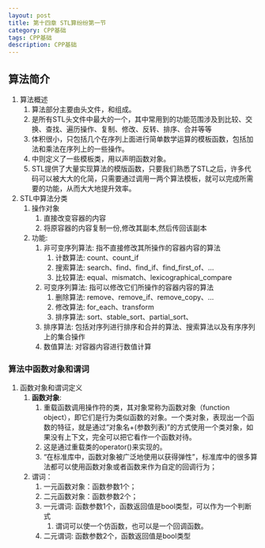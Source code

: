 ```yaml
---
layout: post
title: 第十四章 STL算纷纷第一节 
category: CPP基础
tags: CPP基础
description: CPP基础
---  
```


## 算法简介
1. 算法概述
    1. 算法部分主要由头文件<algorithm>，<numeric>和<functional>组成。
    2. <algorithm>是所有STL头文件中最大的一个，其中常用到的功能范围涉及到比较、交换、查找、遍历操作、复制、修改、反转、排序、合并等等
    3. <numeric>体积很小，只包括几个在序列上面进行简单数学运算的模板函数，包括加法和乘法在序列上的一些操作。
    4. <functional>中则定义了一些模板类，用以声明函数对象。
    5. STL提供了大量实现算法的模版函数，只要我们熟悉了STL之后，许多代码可以被大大的化简，只需要通过调用一两个算法模板，就可以完成所需要的功能，从而大大地提升效率。
2. STL中算法分类
    1. 操作对象 
        1. 直接改变容器的内容
        2. 将原容器的内容复制一份,修改其副本,然后传回该副本
    2. 功能: 
        1. 非可变序列算法: 指不直接修改其所操作的容器内容的算法
            1. 计数算法: count、count_if
            2. 搜索算法: search、find、find_if、find_first_of、…
            3. 比较算法: equal、mismatch、lexicographical_compare
        2. 可变序列算法: 指可以修改它们所操作的容器内容的算法
            1. 删除算法: remove、remove_if、remove_copy、…
            2. 修改算法: for_each、transform
            3. 排序算法: sort、stable_sort、partial_sort、
        3. 排序算法: 包括对序列进行排序和合并的算法、搜索算法以及有序序列上的集合操作
        4. 数值算法: 对容器内容进行数值计算


### 算法中函数对象和谓词
1. 函数对象和谓词定义
    1. **函数对象**:
        1. 重载函数调用操作符的类，其对象常称为函数对象（function object），即它们是行为类似函数的对象。一个类对象，表现出一个函数的特征，就是通过“对象名+(参数列表)”的方式使用一个类对象，如果没有上下文，完全可以把它看作一个函数对待。
        2. 这是通过重载类的operator()来实现的。
        3. “在标准库中，函数对象被广泛地使用以获得弹性”，标准库中的很多算法都可以使用函数对象或者函数来作为自定的回调行为；
    2. 谓词：
        1. 一元函数对象：函数参数1个；
        2. 二元函数对象：函数参数2个；
        3. 一元谓词: 函数参数1个，函数返回值是bool类型，可以作为一个判断式
            1. 谓词可以使一个仿函数，也可以是一个回调函数。
        4. 二元谓词: 函数参数2个，函数返回值是bool类型

